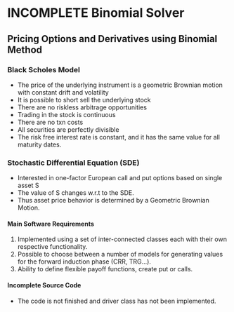 # INCOMPLETE Binomial Solver
 Pricing Options and Derivatives using Binomial Method
-------
### Black Scholes Model
- The price of the underlying instrument is a geometric Brownian motion with constant drift and volatility
- It is possible to short sell the underlying stock
- There are no riskless arbitrage opportunities
- Trading in the stock is continuous
- There are no txn costs
- All securities are perfectly divisible 
- The risk free interest rate is constant, and it has the same value for all maturity dates.
### Stochastic Differential Equation (SDE)
- Interested in one-factor European call and put options based on single asset S
- The value of S changes w.r.t to the SDE.
- Thus asset price behavior is determined by a Geometric Brownian Motion.
#### Main Software Requirements
1. Implemented using a set of inter-connected classes each with their own respective functionality.
2. Possible to choose between a number of models for generating values for the forward induction phase (CRR, TRG...).
3. Ability to define flexible payoff functions, create put or calls.
#### Incomplete Source Code
- The code is not finished and driver class has not been implemented.









 
